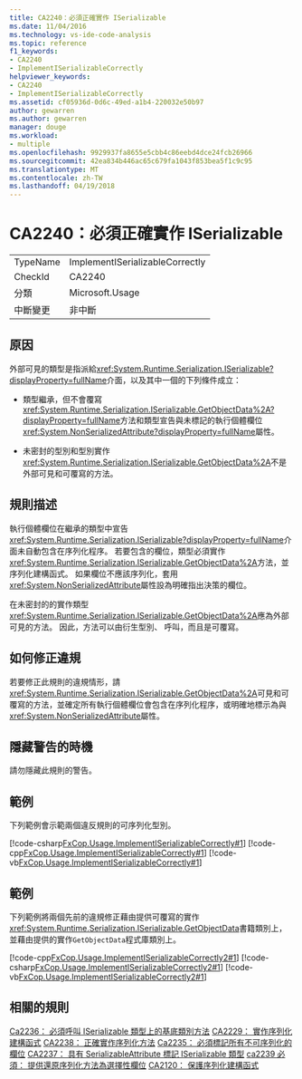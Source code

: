 ```yaml
---
title: CA2240：必須正確實作 ISerializable
ms.date: 11/04/2016
ms.technology: vs-ide-code-analysis
ms.topic: reference
f1_keywords:
- CA2240
- ImplementISerializableCorrectly
helpviewer_keywords:
- CA2240
- ImplementISerializableCorrectly
ms.assetid: cf05936d-0d6c-49ed-a1b4-220032e50b97
author: gewarren
ms.author: gewarren
manager: douge
ms.workload:
- multiple
ms.openlocfilehash: 9929937fa8655e5cbb4c86eebd4dce24fcb26966
ms.sourcegitcommit: 42ea834b446ac65c679fa1043f853bea5f1c9c95
ms.translationtype: MT
ms.contentlocale: zh-TW
ms.lasthandoff: 04/19/2018
---
```

# <a name="ca2240-implement-iserializable-correctly"></a>CA2240：必須正確實作 ISerializable
|||
|-|-|
|TypeName|ImplementISerializableCorrectly|
|CheckId|CA2240|
|分類|Microsoft.Usage|
|中斷變更|非中斷|

## <a name="cause"></a>原因
 外部可見的類型是指派給<xref:System.Runtime.Serialization.ISerializable?displayProperty=fullName>介面，以及其中一個的下列條件成立：

-   類型繼承，但不會覆寫<xref:System.Runtime.Serialization.ISerializable.GetObjectData%2A?displayProperty=fullName>方法和類型宣告與未標記的執行個體欄位<xref:System.NonSerializedAttribute?displayProperty=fullName>屬性。

-   未密封的型別和型別實作<xref:System.Runtime.Serialization.ISerializable.GetObjectData%2A>不是外部可見和可覆寫的方法。

## <a name="rule-description"></a>規則描述
 執行個體欄位在繼承的類型中宣告<xref:System.Runtime.Serialization.ISerializable?displayProperty=fullName>介面未自動包含在序列化程序。 若要包含的欄位，類型必須實作<xref:System.Runtime.Serialization.ISerializable.GetObjectData%2A>方法，並序列化建構函式。 如果欄位不應該序列化，套用<xref:System.NonSerializedAttribute>屬性設為明確指出決策的欄位。

 在未密封的的實作類型<xref:System.Runtime.Serialization.ISerializable.GetObjectData%2A>應為外部可見的方法。 因此，方法可以由衍生型別、 呼叫，而且是可覆寫。

## <a name="how-to-fix-violations"></a>如何修正違規
 若要修正此規則的違規情形，請<xref:System.Runtime.Serialization.ISerializable.GetObjectData%2A>可見和可覆寫的方法，並確定所有執行個體欄位會包含在序列化程序，或明確地標示為與<xref:System.NonSerializedAttribute>屬性。

## <a name="when-to-suppress-warnings"></a>隱藏警告的時機
 請勿隱藏此規則的警告。

## <a name="example"></a>範例
 下列範例會示範兩個違反規則的可序列化型別。

 [!code-csharp[FxCop.Usage.ImplementISerializableCorrectly#1](../code-quality/codesnippet/CSharp/ca2240-implement-iserializable-correctly_1.cs)]
 [!code-cpp[FxCop.Usage.ImplementISerializableCorrectly#1](../code-quality/codesnippet/CPP/ca2240-implement-iserializable-correctly_1.cpp)]
 [!code-vb[FxCop.Usage.ImplementISerializableCorrectly#1](../code-quality/codesnippet/VisualBasic/ca2240-implement-iserializable-correctly_1.vb)]

## <a name="example"></a>範例
 下列範例將兩個先前的違規修正藉由提供可覆寫的實作<xref:System.Runtime.Serialization.ISerializable.GetObjectData>書籍類別上，並藉由提供的實作`GetObjectData`程式庫類別上。

 [!code-cpp[FxCop.Usage.ImplementISerializableCorrectly2#1](../code-quality/codesnippet/CPP/ca2240-implement-iserializable-correctly_2.cpp)]
 [!code-csharp[FxCop.Usage.ImplementISerializableCorrectly2#1](../code-quality/codesnippet/CSharp/ca2240-implement-iserializable-correctly_2.cs)]
 [!code-vb[FxCop.Usage.ImplementISerializableCorrectly2#1](../code-quality/codesnippet/VisualBasic/ca2240-implement-iserializable-correctly_2.vb)]

## <a name="related-rules"></a>相關的規則
 [Ca2236： 必須呼叫 ISerializable 類型上的基底類別方法](../code-quality/ca2236-call-base-class-methods-on-iserializable-types.md) [CA2229： 實作序列化建構函式](../code-quality/ca2229-implement-serialization-constructors.md) [CA2238： 正確實作序列化方法](../code-quality/ca2238-implement-serialization-methods-correctly.md) [Ca2235： 必須標記所有不可序列化的欄位](../code-quality/ca2235-mark-all-non-serializable-fields.md) [CA2237： 具有 SerializableAttribute 標記 ISerializable 類型](../code-quality/ca2237-mark-iserializable-types-with-serializableattribute.md) [ca2239 必須： 提供還原序列化方法為選擇性欄位](../code-quality/ca2239-provide-deserialization-methods-for-optional-fields.md) [CA2120： 保護序列化建構函式](../code-quality/ca2120-secure-serialization-constructors.md)
